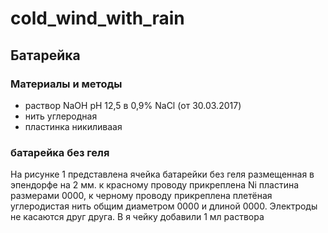 # cold_wind_with_rain
## Батарейка 
### Материалы и методы

- раствор NaOH pH 12,5 в 0,9% NaCl (от 30.03.2017)
- нить углеродная
- пластинка никиливаая
### батарейка без геля

На рисунке 1 представлена ячейка батарейки без геля размещенная в эпендорфе на 2 мм. к красному проводу прикреплена Ni пластина размерами 0000, к черному проводу прикреплена плетёная углеродистая нить общим диаметром 0000 и длиной 0000. Электроды не касаются друг друга.
В я чейку добавили 1 мл раствора
